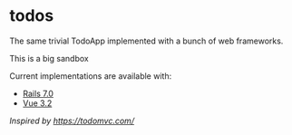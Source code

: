 # todos

The same trivial TodoApp implemented with a bunch of web frameworks.

This is a big sandbox

Current implementations are available with:
* [Rails 7.0](rails-todo/)
* [Vue 3.2](vue-todo/)

_Inspired by https://todomvc.com/_
